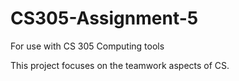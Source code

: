 # CS305-Assignment-5
For use with CS 305 Computing tools 

This project focuses on the teamwork aspects of CS. 

